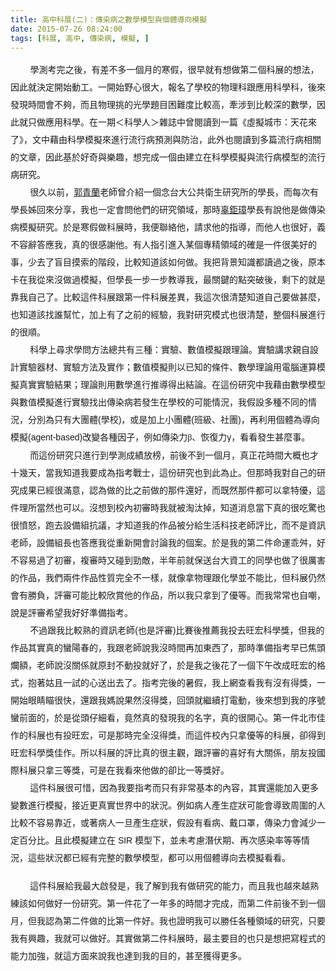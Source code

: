 ```yaml
---
title: 高中科展(二)：傳染病之數學模型與個體導向模擬 
date: 2015-07-26 08:24:00
tags: [科展, 高中, 傳染病, 模擬, ]
---
```


<div class="MsoNormal" style="line-height: 200%;">
<span lang="EN-US">&#xA0; &#xA0; &#xA0; &#xA0;&#xA0;</span><span style="font-family: &quot;&#x5FAE;&#x8EDF;&#x6B63;&#x9ED1;&#x9AD4;&quot; , sans-serif; mso-font-kerning: 0pt;">&#x5B78;&#x6E2C;&#x8003;&#x5B8C;&#x4E4B;&#x5F8C;&#xFF0C;&#x6709;&#x5DEE;&#x4E0D;&#x591A;&#x4E00;&#x500B;&#x6708;&#x7684;&#x5BD2;&#x5047;&#xFF0C;&#x5F88;&#x65E9;&#x5C31;&#x6709;&#x60F3;&#x505A;&#x7B2C;&#x4E8C;&#x500B;&#x79D1;&#x5C55;&#x7684;&#x60F3;&#x6CD5;&#xFF0C;&#x56E0;&#x6B64;&#x5C31;&#x6C7A;&#x5B9A;&#x958B;&#x59CB;&#x52D5;&#x5DE5;&#x3002;&#x4E00;&#x958B;&#x59CB;&#x91CE;&#x5FC3;&#x5F88;&#x5927;&#xFF0C;&#x5831;&#x540D;&#x4E86;&#x5B78;&#x6821;&#x7684;&#x7269;&#x7406;&#x79D1;&#x8DDF;&#x61C9;&#x7528;&#x79D1;&#x5B78;&#x79D1;&#xFF0C;&#x5F8C;&#x4F86;&#x767C;&#x73FE;&#x6642;&#x9593;&#x6703;&#x4E0D;&#x5920;&#xFF0C;&#x800C;&#x4E14;&#x7269;&#x7406;&#x6311;&#x7684;&#x5149;&#x5B78;&#x984C;&#x76EE;&#x56F0;&#x96E3;&#x5EA6;&#x6BD4;&#x8F03;&#x9AD8;&#xFF0C;&#x727D;&#x6D89;&#x5230;&#x6BD4;&#x8F03;&#x6DF1;&#x7684;&#x6578;&#x5B78;&#xFF0C;&#x56E0;&#x6B64;&#x5C31;&#x53EA;&#x505A;&#x61C9;&#x7528;&#x79D1;&#x5B78;&#x3002;&#x5728;&#x4E00;&#x671F;&#xFF1C;&#x79D1;&#x5B78;&#x4EBA;&#xFF1E;&#x96DC;&#x8A8C;&#x4E2D;&#x66FE;&#x95B1;&#x8B80;&#x5230;&#x4E00;&#x7BC7;&#x300A;&#x865B;&#x64EC;&#x57CE;&#x5E02;&#xFF1A;&#x5929;&#x82B1;&#x4F86;&#x4E86;&#x300B;&#xFF0C;&#x6587;&#x4E2D;&#x85C9;&#x7531;&#x79D1;&#x5B78;&#x6A21;&#x64EC;&#x4F86;&#x9032;&#x884C;&#x6D41;&#x884C;&#x75C5;&#x9810;&#x6E2C;&#x8207;&#x9632;&#x6CBB;&#xFF0C;&#x6B64;&#x5916;&#x4E5F;&#x95B1;&#x8B80;&#x5230;&#x591A;&#x7BC7;&#x6D41;&#x884C;&#x75C5;&#x76F8;&#x95DC;&#x7684;&#x6587;&#x7AE0;&#xFF0C;&#x56E0;&#x6B64;&#x57FA;&#x65BC;&#x597D;&#x5947;&#x8207;&#x6A02;&#x8DA3;&#xFF0C;&#x60F3;&#x5B8C;&#x6210;&#x4E00;&#x500B;&#x7531;&#x5EFA;&#x7ACB;&#x5728;&#x79D1;&#x5B78;&#x6A21;&#x64EC;&#x8207;&#x6D41;&#x884C;&#x75C5;&#x6A21;&#x578B;&#x7684;&#x6D41;&#x884C;&#x75C5;&#x7814;&#x7A76;&#x3002;</span><br>
<!-- more --> 
<a name="more"></a><span style="font-family: &quot;&#x5FAE;&#x8EDF;&#x6B63;&#x9ED1;&#x9AD4;&quot; , sans-serif; mso-font-kerning: 0pt;"><span lang="EN-US"><o:p></o:p></span></span></div>
<div class="MsoNormal" style="line-height: 200%;">
<span lang="EN-US" style="font-family: &quot;&#x5FAE;&#x8EDF;&#x6B63;&#x9ED1;&#x9AD4;&quot; , sans-serif; mso-font-kerning: 0pt;">&#xA0;&#xA0;&#xA0;&#xA0;&#xA0;&#xA0;&#xA0; </span><span style="font-family: &quot;&#x5FAE;&#x8EDF;&#x6B63;&#x9ED1;&#x9AD4;&quot; , sans-serif; mso-font-kerning: 0pt;">&#x5F88;&#x4E45;&#x4EE5;&#x524D;&#xFF0C;<u>&#x90ED;&#x9752;&#x862D;</u>&#x8001;&#x5E2B;&#x66FE;&#x4ECB;&#x7D39;&#x4E00;&#x500B;&#x5FF5;&#x53F0;&#x5927;&#x516C;&#x5171;&#x885B;&#x751F;&#x7814;&#x7A76;&#x6240;&#x7684;&#x5B78;&#x9577;&#xFF0C;&#x800C;&#x6BCF;&#x6B21;&#x6709;&#x5B78;&#x9577;&#x59CA;&#x56DE;&#x4F86;&#x5206;&#x4EAB;&#xFF0C;&#x6211;&#x4E5F;&#x4E00;&#x5B9A;&#x6703;&#x554F;&#x4ED6;&#x5011;&#x7684;&#x7814;&#x7A76;&#x9818;&#x57DF;&#xFF0C;&#x90A3;&#x6642;<u>&#x8F9C;&#x9245;&#x748B;</u>&#x5B78;&#x9577;&#x6709;&#x8AAA;&#x4ED6;&#x662F;&#x505A;&#x50B3;&#x67D3;&#x75C5;&#x6A21;&#x64EC;&#x7814;&#x7A76;&#x3002;&#x65BC;&#x662F;&#x5BD2;&#x5047;&#x505A;&#x79D1;&#x5C55;&#x6642;&#xFF0C;&#x6211;&#x4FBF;&#x806F;&#x7D61;&#x4ED6;&#xFF0C;&#x8ACB;&#x6C42;&#x4ED6;&#x7684;&#x6307;&#x5C0E;&#xFF0C;&#x800C;&#x4ED6;&#x4EBA;&#x4E5F;&#x5F88;&#x597D;&#xFF0C;&#x7FA9;&#x4E0D;&#x5BB9;&#x8FAD;&#x7B54;&#x61C9;&#x6211;&#xFF0C;&#x771F;&#x7684;&#x5F88;&#x611F;&#x8B1D;&#x4ED6;&#x3002;&#x6709;&#x4EBA;&#x6307;&#x5F15;&#x9032;&#x5165;&#x67D0;&#x500B;&#x5C08;&#x7CBE;&#x9818;&#x57DF;&#x7684;&#x78BA;&#x662F;&#x4E00;&#x4EF6;&#x5F88;&#x7F8E;&#x597D;&#x7684;&#x4E8B;&#xFF0C;&#x5C11;&#x53BB;&#x4E86;&#x76F2;&#x76EE;&#x6478;&#x7D22;&#x7684;&#x968E;&#x6BB5;&#xFF0C;&#x6BD4;&#x8F03;&#x77E5;&#x9053;&#x8A72;&#x5982;&#x4F55;&#x505A;&#x3002;&#x6211;&#x628A;&#x80CC;&#x666F;&#x77E5;&#x8B58;&#x90FD;&#x8B80;&#x904E;&#x4E4B;&#x5F8C;&#xFF0C;&#x539F;&#x672C;&#x5361;&#x5728;&#x6211;&#x5F9E;&#x4F86;&#x6C92;&#x505A;&#x904E;&#x6A21;&#x64EC;&#xFF0C;&#x4F46;&#x5B78;&#x9577;&#x4E00;&#x6B65;&#x4E00;&#x6B65;&#x6559;&#x5C0E;&#x6211;&#xFF0C;&#x6700;&#x95DC;&#x9375;&#x7684;&#x9EDE;&#x7A81;&#x7834;&#x5F8C;&#xFF0C;&#x5269;&#x4E0B;&#x7684;&#x5C31;&#x662F;&#x9760;&#x6211;&#x81EA;&#x5DF1;&#x4E86;&#x3002;&#x6BD4;&#x8F03;&#x9019;&#x4EF6;&#x79D1;&#x5C55;&#x8DDF;&#x7B2C;&#x4E00;&#x4EF6;&#x79D1;&#x5C55;&#x5DEE;&#x7570;&#xFF0C;&#x6211;&#x9019;&#x6B21;&#x5F88;&#x6E05;&#x695A;&#x77E5;&#x9053;&#x81EA;&#x5DF1;&#x8981;&#x505A;&#x751A;&#x9EBC;&#xFF0C;&#x4E5F;&#x77E5;&#x9053;&#x8A72;&#x627E;&#x8AB0;&#x5E6B;&#x5FD9;&#xFF0C;&#x52A0;&#x4E0A;&#x6709;&#x4E86;&#x4E4B;&#x524D;&#x7684;&#x7D93;&#x9A57;&#xFF0C;&#x6211;&#x5C0D;&#x7814;&#x7A76;&#x6A21;&#x5F0F;&#x4E5F;&#x5F88;&#x6E05;&#x695A;&#xFF0C;&#x6574;&#x500B;&#x79D1;&#x5C55;&#x9032;&#x884C;&#x7684;&#x5F88;&#x9806;&#x3002;<span lang="EN-US"><o:p></o:p></span></span></div>
<div class="MsoNormal" style="line-height: 200%;">
<span lang="EN-US" style="font-family: &quot;&#x5FAE;&#x8EDF;&#x6B63;&#x9ED1;&#x9AD4;&quot; , sans-serif; mso-font-kerning: 0pt;">&#xA0;&#xA0;&#xA0;&#xA0;&#xA0;&#xA0;&#xA0; </span><span style="font-family: &quot;&#x5FAE;&#x8EDF;&#x6B63;&#x9ED1;&#x9AD4;&quot; , sans-serif; mso-font-kerning: 0pt;">&#x79D1;&#x5B78;&#x4E0A;&#x5C0B;&#x6C42;&#x5B78;&#x554F;&#x65B9;&#x6CD5;&#x7E3D;&#x5171;&#x6709;&#x4E09;&#x7A2E;&#xFF1A;&#x5BE6;&#x9A57;&#x3001;&#x6578;&#x503C;&#x6A21;&#x64EC;&#x8DDF;&#x7406;&#x8AD6;&#x3002;&#x5BE6;&#x9A57;&#x8B1B;&#x6C42;&#x89AA;&#x81EA;&#x8A2D;&#x8A08;&#x5BE6;&#x9A57;&#x5668;&#x6750;&#x3001;&#x5BE6;&#x9A57;&#x65B9;&#x6CD5;&#x53CA;&#x5BE6;&#x4F5C;&#xFF1B;&#x6578;&#x503C;&#x6A21;&#x64EC;&#x5247;&#x4EE5;&#x5DF2;&#x77E5;&#x7684;&#x689D;&#x4EF6;&#x3001;&#x6578;&#x5B78;&#x7406;&#x8AD6;&#x7528;&#x96FB;&#x8166;&#x904B;&#x7B97;&#x6A21;&#x64EC;&#x771F;&#x5BE6;&#x5BE6;&#x9A57;&#x7D50;&#x679C;&#xFF1B;&#x7406;&#x8AD6;&#x5247;&#x7528;&#x6578;&#x5B78;&#x9032;&#x884C;&#x63A8;&#x5C0E;&#x5F97;&#x51FA;&#x7D50;&#x8AD6;&#x3002;&#x5728;&#x9019;&#x4EFD;&#x7814;&#x7A76;&#x4E2D;&#x6211;&#x85C9;&#x7531;&#x6578;&#x5B78;&#x6A21;&#x578B;&#x8207;&#x6578;&#x503C;&#x6A21;&#x64EC;&#x9032;&#x884C;&#x5BE6;&#x9A57;&#x627E;&#x51FA;&#x50B3;&#x67D3;&#x75C5;&#x82E5;&#x767C;&#x751F;&#x5728;&#x5B78;&#x6821;&#x7684;&#x53EF;&#x80FD;&#x60C5;&#x6CC1;&#xFF0C;&#x6211;&#x5047;&#x8A2D;&#x591A;&#x7A2E;&#x4E0D;&#x540C;&#x7684;&#x60C5;&#x6CC1;&#xFF0C;&#x5206;&#x5225;&#x70BA;&#x53EA;&#x6709;&#x5927;&#x5718;&#x9AD4;<span lang="EN-US">(</span>&#x5B78;&#x6821;<span lang="EN-US">)</span>&#xFF0C;&#x6216;&#x662F;&#x52A0;&#x4E0A;&#x5C0F;&#x5718;&#x9AD4;<span lang="EN-US">(</span>&#x73ED;&#x7D1A;&#x3001;&#x793E;&#x5718;<span lang="EN-US">)</span>&#xFF0C;&#x518D;&#x5229;&#x7528;&#x500B;&#x9AD4;&#x70BA;&#x5C0E;&#x5411;&#x6A21;&#x64EC;<span lang="EN-US">(agent-based)</span>&#x6539;&#x8B8A;&#x5404;&#x7A2E;&#x56E0;&#x5B50;&#xFF0C;&#x4F8B;&#x5982;&#x50B3;&#x67D3;&#x529B;</span><span style="font-family: &#x6A19;&#x6977;&#x9AD4;; mso-font-kerning: 0pt;">&#x3B2;&#x3001;</span><span style="font-family: &quot;&#x5FAE;&#x8EDF;&#x6B63;&#x9ED1;&#x9AD4;&quot; , sans-serif; mso-font-kerning: 0pt;">&#x6062;&#x5FA9;&#x529B;&#x3B3;&#xFF0C;&#x770B;&#x770B;&#x767C;&#x751F;&#x751A;&#x9EBC;&#x4E8B;&#x3002;<span lang="EN-US"><o:p></o:p></span></span></div>
<div class="MsoNormal" style="line-height: 200%;">
<span lang="EN-US" style="font-family: &quot;&#x5FAE;&#x8EDF;&#x6B63;&#x9ED1;&#x9AD4;&quot; , sans-serif; mso-font-kerning: 0pt;">&#xA0;&#xA0;&#xA0;&#xA0;&#xA0;&#xA0;&#xA0; </span><span style="font-family: &quot;&#x5FAE;&#x8EDF;&#x6B63;&#x9ED1;&#x9AD4;&quot; , sans-serif; mso-font-kerning: 0pt;">&#x800C;&#x9019;&#x4EFD;&#x7814;&#x7A76;&#x53EA;&#x9032;&#x884C;&#x5230;&#x5B78;&#x6E2C;&#x6210;&#x7E3E;&#x653E;&#x699C;&#xFF0C;&#x524D;&#x5F8C;&#x4E0D;&#x5230;&#x4E00;&#x500B;&#x6708;&#xFF0C;&#x771F;&#x6B63;&#x82B1;&#x6642;&#x9593;&#x5927;&#x6982;&#x4E5F;&#x624D;&#x5341;&#x5E7E;&#x5929;&#xFF0C;&#x7576;&#x6211;&#x77E5;&#x9053;&#x6211;&#x8981;&#x6210;&#x70BA;&#x6307;&#x8003;&#x6230;&#x58EB;&#xFF0C;&#x9019;&#x4EFD;&#x7814;&#x7A76;&#x4E5F;&#x5230;&#x6B64;&#x70BA;&#x6B62;&#x3002;&#x4F46;&#x90A3;&#x6642;&#x6211;&#x5C0D;&#x81EA;&#x5DF1;&#x7684;&#x7814;&#x7A76;&#x6210;&#x679C;&#x5DF2;&#x7D93;&#x5F88;&#x6EFF;&#x610F;&#xFF0C;&#x8A8D;&#x70BA;&#x505A;&#x7684;&#x6BD4;&#x4E4B;&#x524D;&#x505A;&#x7684;&#x90A3;&#x4EF6;&#x9084;&#x597D;&#xFF0C;&#x800C;&#x65E2;&#x7136;&#x90A3;&#x4EF6;&#x90FD;&#x53EF;&#x4EE5;&#x62FF;&#x7279;&#x512A;&#xFF0C;&#x9019;&#x4EF6;&#x7406;&#x6240;&#x7576;&#x7136;&#x4E5F;&#x53EF;&#x4EE5;&#x3002;&#x6C92;&#x60F3;&#x5230;&#x6821;&#x5167;&#x521D;&#x5BE9;&#x6642;&#x6211;&#x5C31;&#x88AB;&#x6DD8;&#x6C70;&#x6389;&#xFF0C;&#x77E5;&#x9053;&#x6D88;&#x606F;&#x7576;&#x4E0B;&#x771F;&#x7684;&#x5F88;&#x5403;&#x9A5A;&#x4E5F;&#x5F88;&#x61A4;&#x6012;&#xFF0C;&#x8DD1;&#x53BB;&#x8A2D;&#x5099;&#x7D44;&#x6297;&#x8B70;&#xFF0C;&#x624D;&#x77E5;&#x9053;&#x6211;&#x7684;&#x4F5C;&#x54C1;&#x88AB;&#x5206;&#x7D66;&#x751F;&#x6D3B;&#x79D1;&#x6280;&#x8001;&#x5E2B;&#x8A55;&#x6BD4;&#xFF0C;&#x800C;&#x4E0D;&#x662F;&#x8CC7;&#x8A0A;&#x8001;&#x5E2B;&#xFF0C;&#x8A2D;&#x5099;&#x7D44;&#x9577;&#x4E5F;&#x7B54;&#x61C9;&#x6211;&#x5F9E;&#x91CD;&#x65B0;&#x958B;&#x6703;&#x8A0E;&#x8AD6;&#x6211;&#x7684;&#x500B;&#x6848;&#x3002;&#x65BC;&#x662F;&#x6211;&#x7684;&#x7B2C;&#x4E8C;&#x4EF6;&#x547D;&#x904B;&#x4E56;&#x821B;&#xFF0C;&#x597D;&#x4E0D;&#x5BB9;&#x6613;&#x904E;&#x4E86;&#x521D;&#x5BE9;&#xFF0C;&#x8907;&#x5BE9;&#x6642;&#x53C8;&#x78B0;&#x5230;&#x52C1;&#x6575;&#xFF0C;&#x534A;&#x5E74;&#x524D;&#x5C31;&#x4FDD;&#x9001;&#x53F0;&#x5927;&#x8CC7;&#x5DE5;&#x7684;&#x540C;&#x5B78;&#x4E5F;&#x505A;&#x4E86;&#x5F88;&#x53B2;&#x5BB3;&#x7684;&#x4F5C;&#x54C1;&#xFF0C;&#x6211;&#x5011;&#x5169;&#x4EF6;&#x4F5C;&#x54C1;&#x6027;&#x8CEA;&#x5B8C;&#x5168;&#x4E0D;&#x4E00;&#x6A23;&#xFF0C;&#x5C31;&#x50CF;&#x62FF;&#x7269;&#x7406;&#x8DDF;&#x5316;&#x5B78;&#x4E26;&#x4E0D;&#x80FD;&#x6BD4;&#xFF0C;&#x4F46;&#x79D1;&#x5C55;&#x4ECD;&#x7136;&#x6703;&#x6709;&#x52DD;&#x8CA0;&#xFF0C;&#x8A55;&#x5BE9;&#x53EF;&#x80FD;&#x6BD4;&#x8F03;&#x6B23;&#x8CDE;&#x4ED6;&#x7684;&#x4F5C;&#x54C1;&#xFF0C;&#x6240;&#x4EE5;&#x6211;&#x53EA;&#x62FF;&#x5230;&#x4E86;&#x512A;&#x7B49;&#x3002;&#x800C;&#x6211;&#x5E38;&#x5E38;&#x4E5F;&#x81EA;&#x5632;&#xFF0C;&#x8AAA;&#x662F;&#x8A55;&#x5BE9;&#x5E0C;&#x671B;&#x6211;&#x597D;&#x597D;&#x6E96;&#x5099;&#x6307;&#x8003;&#x3002;<span lang="EN-US"><o:p></o:p></span></span></div>
<div class="MsoNormal" style="line-height: 200%;">
<span lang="EN-US" style="font-family: &quot;&#x5FAE;&#x8EDF;&#x6B63;&#x9ED1;&#x9AD4;&quot; , sans-serif; mso-font-kerning: 0pt;">&#xA0;&#xA0;&#xA0;&#xA0;&#xA0;&#xA0;&#xA0; </span><span style="font-family: &quot;&#x5FAE;&#x8EDF;&#x6B63;&#x9ED1;&#x9AD4;&quot; , sans-serif; mso-font-kerning: 0pt;">&#x4E0D;&#x904E;&#x8DDF;&#x6211;&#x6BD4;&#x8F03;&#x719F;&#x7684;&#x8CC7;&#x8A0A;&#x8001;&#x5E2B;<span lang="EN-US">(</span>&#x4E5F;&#x662F;&#x8A55;&#x5BE9;<span lang="EN-US">)</span>&#x6BD4;&#x8CFD;&#x5F8C;&#x63A8;&#x85A6;&#x6211;&#x6295;&#x53BB;&#x65FA;&#x5B8F;&#x79D1;&#x5B78;&#x734E;&#xFF0C;&#x4F46;&#x6211;&#x7684;&#x4F5C;&#x54C1;&#x5176;&#x5BE6;&#x771F;&#x7684;&#x883B;&#x967D;&#x6625;&#x7684;&#xFF0C;&#x6211;&#x8DDF;&#x8001;&#x5E2B;&#x8AAA;&#x6211;&#x6C92;&#x6642;&#x9593;&#x518D;&#x52A0;&#x6771;&#x897F;&#x4E86;&#xFF0C;&#x90A3;&#x6642;&#x6E96;&#x5099;&#x6307;&#x8003;&#x65E9;&#x5DF2;&#x7126;&#x982D;&#x721B;&#x984D;&#xFF0C;&#x8001;&#x5E2B;&#x8AAA;&#x6C92;&#x95DC;&#x4FC2;&#x5C31;&#x539F;&#x5C01;&#x4E0D;&#x52D5;&#x6295;&#x5C31;&#x597D;&#x4E86;&#xFF0C;&#x65BC;&#x662F;&#x6211;&#x4E4B;&#x5F8C;&#x82B1;&#x4E86;&#x4E00;&#x500B;&#x4E0B;&#x5348;&#x6539;&#x6210;&#x65FA;&#x5B8F;&#x7684;&#x683C;&#x5F0F;&#xFF0C;&#x62B1;&#x8457;&#x59D1;&#x4E14;&#x4E00;&#x8A66;&#x7684;&#x5FC3;&#x9001;&#x51FA;&#x53BB;&#x4E86;&#x3002;&#x6307;&#x8003;&#x5B8C;&#x5F8C;&#x7684;&#x6691;&#x5047;&#xFF0C;&#x6211;&#x4E0A;&#x7DB2;&#x67E5;&#x770B;&#x6211;&#x6709;&#x6C92;&#x6709;&#x5F97;&#x734E;&#xFF0C;&#x4E00;&#x958B;&#x59CB;&#x773C;&#x775B;&#x7784;&#x5F88;&#x5FEB;&#xFF0C;&#x9084;&#x8DDF;&#x6211;&#x5ABD;&#x8AAA;&#x679C;&#x7136;&#x6C92;&#x5F97;&#x734E;&#xFF0C;&#x56DE;&#x982D;&#x5C31;&#x7E7C;&#x7E8C;&#x6253;&#x96FB;&#x52D5;&#xFF0C;&#x5F8C;&#x4F86;&#x60F3;&#x5230;&#x6211;&#x7684;&#x5E8F;&#x865F;&#x883B;&#x524D;&#x9762;&#x7684;&#xFF0C;&#x65BC;&#x662F;&#x5F9E;&#x982D;&#x4ED4;&#x7D30;&#x770B;&#xFF0C;&#x7ADF;&#x7136;&#x771F;&#x7684;&#x767C;&#x73FE;&#x6211;&#x7684;&#x540D;&#x5B57;&#xFF0C;&#x771F;&#x7684;&#x5F88;&#x958B;&#x5FC3;&#x3002;&#x7B2C;&#x4E00;&#x4EF6;&#x5317;&#x5E02;&#x4F73;&#x4F5C;&#x7684;&#x79D1;&#x5C55;&#x4E5F;&#x6709;&#x6295;&#x65FA;&#x5B8F;&#xFF0C;&#x53EF;&#x662F;&#x90A3;&#x6642;&#x5B8C;&#x5168;&#x6C92;&#x5F97;&#x734E;&#xFF0C;&#x800C;&#x9019;&#x4EF6;&#x6821;&#x5167;&#x53EA;&#x62FF;&#x512A;&#x7B49;&#x7684;&#x79D1;&#x5C55;&#xFF0C;&#x537B;&#x5F97;&#x5230;&#x65FA;&#x5B8F;&#x79D1;&#x5B78;&#x734E;&#x4F73;&#x4F5C;&#x3002;&#x6240;&#x4EE5;&#x79D1;&#x5C55;&#x7684;&#x8A55;&#x6BD4;&#x771F;&#x7684;&#x5F88;&#x4E3B;&#x89C0;&#xFF0C;&#x8DDF;&#x8A55;&#x5BE9;&#x7684;&#x559C;&#x597D;&#x6709;&#x5927;&#x95DC;&#x4FC2;&#xFF0C;&#x670B;&#x53CB;&#x6295;&#x570B;&#x969B;&#x79D1;&#x5C55;&#x53EA;&#x62FF;&#x4E09;&#x7B49;&#x734E;&#xFF0C;&#x53EF;&#x662F;&#x5728;&#x6211;&#x770B;&#x4F86;&#x4ED6;&#x505A;&#x7684;&#x537B;&#x6BD4;&#x4E00;&#x7B49;&#x734E;&#x597D;&#x3002;<span lang="EN-US"><o:p></o:p></span></span></div>
<div class="MsoNormal" style="line-height: 200%;">
<span lang="EN-US" style="font-family: &quot;&#x5FAE;&#x8EDF;&#x6B63;&#x9ED1;&#x9AD4;&quot; , sans-serif; mso-font-kerning: 0pt;">&#xA0;&#xA0;&#xA0;&#xA0;&#xA0;&#xA0;&#xA0; </span><span style="font-family: &quot;&#x5FAE;&#x8EDF;&#x6B63;&#x9ED1;&#x9AD4;&quot; , sans-serif; mso-font-kerning: 0pt;">&#x9019;&#x4EF6;&#x79D1;&#x5C55;&#x5F88;&#x53EF;&#x60DC;&#xFF0C;&#x56E0;&#x70BA;&#x6211;&#x8981;&#x6307;&#x8003;&#x800C;&#x53EA;&#x6709;&#x975E;&#x5E38;&#x57FA;&#x672C;&#x7684;&#x5167;&#x5BB9;&#xFF0C;&#x5176;&#x5BE6;&#x9084;&#x80FD;&#x52A0;&#x5165;&#x66F4;&#x591A;&#x8B8A;&#x6578;&#x9032;&#x884C;&#x6A21;&#x64EC;&#xFF0C;&#x63A5;&#x8FD1;&#x66F4;&#x771F;&#x5BE6;&#x4E16;&#x754C;&#x4E2D;&#x7684;&#x72C0;&#x6CC1;&#x3002;&#x4F8B;&#x5982;&#x75C5;&#x4EBA;&#x7522;&#x751F;&#x75C7;&#x72C0;&#x53EF;&#x80FD;&#x6703;&#x5C0E;&#x81F4;&#x5468;&#x570D;&#x7684;&#x4EBA;&#x6BD4;&#x8F03;&#x4E0D;&#x5BB9;&#x6613;&#x9760;&#x8FD1;&#xFF0C;&#x6216;&#x8457;&#x75C5;&#x4EBA;&#x4E00;&#x65E6;&#x7522;&#x751F;&#x75C7;&#x72C0;&#xFF0C;&#x5047;&#x8A2D;&#x6709;&#x770B;&#x75C5;&#x3001;&#x6234;&#x53E3;&#x7F69;&#xFF0C;&#x50B3;&#x67D3;&#x529B;&#x6703;&#x6E1B;&#x5C11;&#x4E00;&#x5B9A;&#x767E;&#x5206;&#x6BD4;&#x3002;&#x4E14;&#x6B64;&#x6A21;&#x64EC;&#x5EFA;&#x7ACB;&#x5728;<span lang="EN-US"> SIR </span>&#x6A21;&#x578B;&#x4E0B;&#xFF0C;&#x4E26;&#x672A;&#x8003;&#x616E;&#x6F5B;&#x4F0F;&#x671F;&#x3001;&#x518D;&#x6B21;&#x611F;&#x67D3;&#x7387;&#x7B49;&#x7B49;&#x60C5;&#x6CC1;&#xFF0C;&#x9019;&#x4E9B;&#x72C0;&#x6CC1;&#x90FD;&#x5DF2;&#x7D93;&#x6709;&#x5B8C;&#x6574;&#x7684;&#x6578;&#x5B78;&#x6A21;&#x578B;&#xFF0C;&#x90FD;&#x53EF;&#x4EE5;&#x7528;&#x500B;&#x9AD4;&#x5C0E;&#x5411;&#x53BB;&#x6A21;&#x64EC;&#x770B;&#x770B;&#x3002;<span lang="EN-US"><o:p></o:p></span></span></div>
<br>
<div class="MsoNormal" style="line-height: 200%;">
<span lang="EN-US" style="font-family: &quot;&#x5FAE;&#x8EDF;&#x6B63;&#x9ED1;&#x9AD4;&quot; , sans-serif; mso-font-kerning: 0pt;">&#xA0;&#xA0;&#xA0;&#xA0;&#xA0;&#xA0;&#xA0; </span><span style="font-family: &quot;&#x5FAE;&#x8EDF;&#x6B63;&#x9ED1;&#x9AD4;&quot; , sans-serif; mso-font-kerning: 0pt;">&#x9019;&#x4EF6;&#x79D1;&#x5C55;&#x7D66;&#x6211;&#x6700;&#x5927;&#x555F;&#x767C;&#x662F;&#xFF0C;&#x6211;&#x4E86;&#x89E3;&#x5230;&#x6211;&#x6709;&#x505A;&#x7814;&#x7A76;&#x7684;&#x80FD;&#x529B;&#xFF0C;&#x800C;&#x4E14;&#x6211;&#x4E5F;&#x8D8A;&#x4F86;&#x8D8A;&#x719F;&#x7DF4;&#x8A72;&#x5982;&#x4F55;&#x505A;&#x597D;&#x4E00;&#x4EFD;&#x7814;&#x7A76;&#x3002;&#x7B2C;&#x4E00;&#x4EF6;&#x82B1;&#x4E86;&#x4E00;&#x5E74;&#x591A;&#x7684;&#x6642;&#x9593;&#x624D;&#x5B8C;&#x6210;&#xFF0C;&#x800C;&#x7B2C;&#x4E8C;&#x4EF6;&#x524D;&#x5F8C;&#x4E0D;&#x5230;&#x4E00;&#x500B;&#x6708;&#xFF0C;&#x4F46;&#x6211;&#x8A8D;&#x70BA;&#x7B2C;&#x4E8C;&#x4EF6;&#x505A;&#x7684;&#x6BD4;&#x7B2C;&#x4E00;&#x4EF6;&#x597D;&#x3002;&#x6211;&#x4E5F;&#x8B49;&#x660E;&#x6211;&#x53EF;&#x4EE5;&#x52DD;&#x4EFB;&#x5404;&#x7A2E;&#x9818;&#x57DF;&#x7684;&#x7814;&#x7A76;&#xFF0C;&#x53EA;&#x8981;&#x6211;&#x6709;&#x8208;&#x8DA3;&#xFF0C;&#x6211;&#x5C31;&#x53EF;&#x4EE5;&#x505A;&#x597D;&#x3002;&#x5176;&#x5BE6;&#x505A;&#x7B2C;&#x4E8C;&#x4EF6;&#x79D1;&#x5C55;&#x6642;&#xFF0C;&#x6700;&#x4E3B;&#x8981;&#x76EE;&#x7684;&#x4E5F;&#x53EA;&#x662F;&#x60F3;&#x628A;&#x5BEB;&#x7A0B;&#x5F0F;&#x7684;&#x80FD;&#x529B;&#x52A0;&#x5F37;&#xFF0C;&#x5C31;&#x9019;&#x65B9;&#x9762;&#x4F86;&#x8AAA;&#x6211;&#x4E5F;&#x9054;&#x5230;&#x6211;&#x7684;&#x76EE;&#x7684;&#xFF0C;&#x751A;&#x81F3;&#x7372;&#x5F97;&#x66F4;&#x591A;&#x3002;<span lang="EN-US"><o:p></o:p></span></span></div>
<div style="clear: both;"></div>

